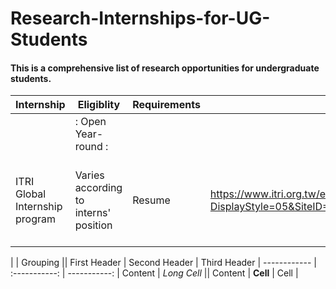 # Research-Internships-for-UG-Students

#### This is a comprehensive list of research opportunities for undergraduate students.

| Internship | Eligiblity | Requirements |	Link	| Country	| Duration |
| --- | --- | --- | --- |  --- |  --- |  
|| :                         Open Year-round                          : ||
| ITRI Global Internship program |	Varies according to interns' position |	Resume	| https://www.itri.org.tw/english/ListStyle.aspx?DisplayStyle=05&SiteID=1&MmmID=617731531432246346 | 	Taiwan |	10 weeks (can extend to 04-06 months)|

|             |          Grouping           ||
First Header  | Second Header | Third Header |
 ------------ | :-----------: | -----------: |
Content       |          *Long Cell*        ||
Content       |   **Cell**    |         Cell |
